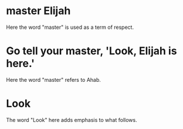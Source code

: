 # master Elijah

Here the word "master" is used as a term of respect.

# Go tell your master, 'Look, Elijah is here.'

Here the word "master" refers to Ahab.

# Look

The word "Look" here adds emphasis to what follows.